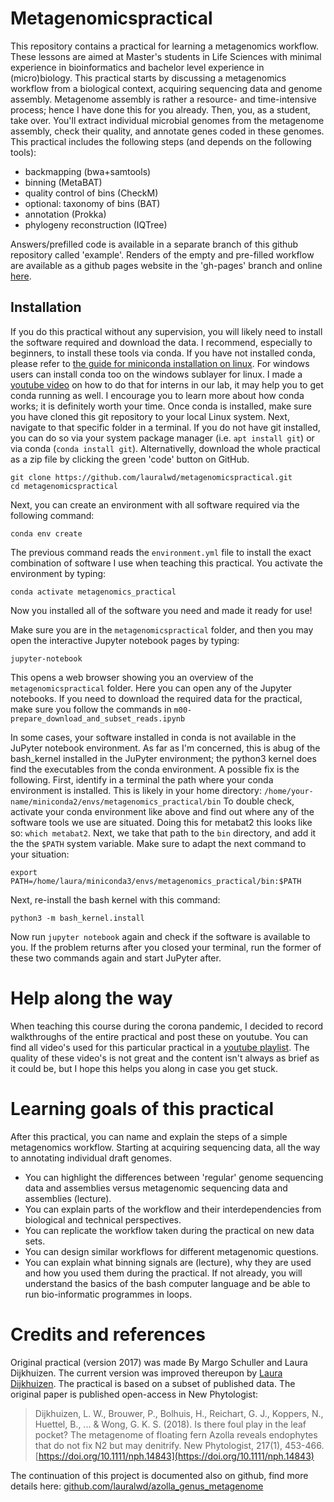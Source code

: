 # Metagenomicspractical
This repository contains a practical for learning a metagenomics workflow.
These lessons are aimed at Master's students in Life Sciences with minimal experience in bioinformatics and bachelor level experience in (micro)biology.
This practical starts by discussing a metagenomics workflow from a biological context, acquiring sequencing data and genome assembly.
Metagenome assembly is rather a resource- and time-intensive process; hence I have done this for you already.
Then, you, as a student, take over.
You'll extract individual microbial genomes from the metagenome assembly, check their quality, and annotate genes coded in these genomes.
This practical includes the following steps (and depends on the following tools):
* backmapping (bwa+samtools)
* binning (MetaBAT)
* quality control of bins (CheckM)
* optional: taxonomy of bins (BAT)
* annotation (Prokka)
* phylogeny reconstruction (IQTree)

Answers/prefilled code is available in a separate branch of this github repository called 'example'. 
Renders of the empty and pre-filled workflow are available as a github pages website in the 'gh-pages' branch and online [here](https://lauralwd.github.io/metagenomicspractical/).

## Installation
If you do this practical without any supervision, you will likely need to install the software required and download the data.
I recommend, especially to beginners, to install these tools via conda.
If you have not installed conda, please refer to [the guide for miniconda installation on linux](https://docs.conda.io/projects/conda/en/latest/user-guide/install/linux.html).
For windows users can install conda too on the windows sublayer for linux.
I made a [youtube video](https://youtu.be/ZWQMADZjMGc) on how to do that for interns in our lab, it may help you to get conda running as well.
I encourage you to learn more about how conda works; it is definitely worth your time. 
Once conda is installed, make sure you have cloned this git repository to your local Linux system.
Next, navigate to that specific folder in a terminal.
If you do not have git installed, you can do so via your system package manager (i.e. `apt install git`) or via conda (`conda install git`). 
Alternativelly, download the whole practical as a zip file by clicking the green 'code' button on GitHub.

```
git clone https://github.com/lauralwd/metagenomicspractical.git
cd metagenomicspractical
```

Next, you can create an environment with all software required via the following command:

`conda env create`

The previous command reads the `environment.yml` file to install the exact combination of software I use when teaching this practical.
You activate the environment by typing:

`conda activate metagenomics_practical`

Now you installed all of the software you need and made it ready for use!

Make sure you are in the `metagenomicspractical` folder, and then you may open the interactive Jupyter notebook pages by typing:

`jupyter-notebook`

This opens a web browser showing you an overview of the `metagenomicspractical` folder.
Here you can open any of the Jupyter notebooks. 
If you need to download the required data for the practical, make sure you follow the commands in `m00-prepare_download_and_subset_reads.ipynb`

In some cases, your software installed in conda is not available in the JuPyter notebook environment.
As far as I'm concerned, this is abug of the bash_kernel installed in the JuPyter environment; the python3 kernel does find the executables from the conda environment.
A possible fix is the following.
First, identify in a terminal the path where your conda environment is installed.
This is likely in your home directory: `/home/your-name/miniconda2/envs/metagenomics_practical/bin`
To double check, activate your conda environment like above and find out where any of the software tools we use are situated.
Doing this for metabat2 this looks like so: `which metabat2`.
Next, we take that path to the `bin`  directory, and add it the the `$PATH` system variable. 
Make sure to adapt the next command to your situation: 

```
export PATH=/home/laura/miniconda3/envs/metagenomics_practical/bin:$PATH
```

Next, re-install the bash kernel with this command:
```
python3 -m bash_kernel.install
```

Now run `jupyter notebook` again and check if the software is available to you.
If the problem returns after you closed your terminal, run the former of these two commands again and start JuPyter after.

# Help along the way
When teaching this course during the corona pandemic, I decided to record walkthroughs of the entire practical and post these on youtube.
You can find all video's used for this particular practical in a [youtube playlist](https://www.youtube.com/playlist?list=PLWmKspMOX1oHOzXmJ1wI2eZinzfGqmu90).
The quality of these video's is not great and the content isn't always as brief as it could be, but I hope this helps you along in case you get stuck.

# Learning goals of this practical
After this practical, you can name and explain the steps of a simple metagenomics workflow. 
Starting at acquiring sequencing data, all the way to annotating individual draft genomes.
* You can highlight the differences between 'regular' genome sequencing data and assemblies versus metagenomic sequencing data and assemblies (lecture).
* You can explain parts of the workflow and their interdependencies from biological and technical perspectives.
* You can replicate the workflow taken during the practical on new data sets.
* You can design similar workflows for different metagenomic questions.
* You can explain what binning signals are (lecture), why they are used and how you used them during the practical.
If not already, you will understand the basics of the bash computer language and be able to run bio-informatic programmes in loops.

# Credits and references
Original practical (version 2017) was made By Margo Schuller and Laura Dijkhuizen. 
The current version was improved thereupon by [Laura Dijkhuizen](https://www.lauradijkhuizen.com). 
The practical is based on a subset of published data. 
The original paper is published open-access in New Phytologist: 
>Dijkhuizen, L. W., Brouwer, P., Bolhuis, H., Reichart, G. J., Koppers, N., Huettel, B., ... & Wong, G. K. S. (2018). Is there foul play in the leaf pocket? The metagenome of floating fern Azolla reveals endophytes that do not fix N2 but may denitrify. New Phytologist, 217(1), 453-466. [https://doi.org/10.1111/nph.14843](https://doi.org/10.1111/nph.14843)

The continuation of this project is documented also on github, find more details here: [github.com/lauralwd/azolla_genus_metagenome](https://github.com/lauralwd/azolla_genus_metagenome)
